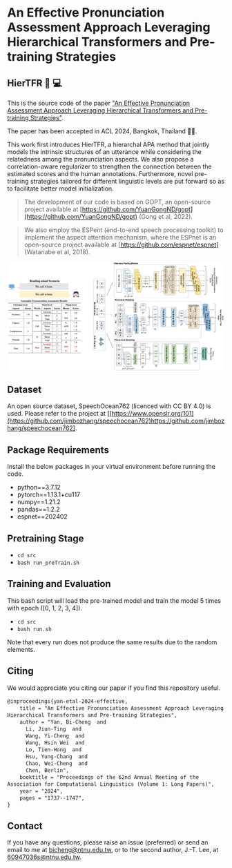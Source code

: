 An Effective Pronunciation Assessment Approach Leveraging Hierarchical Transformers and Pre-training Strategies
============
##  HierTFR :girl: :computer:
This is the source code of the paper ["An Effective Pronunciation Assessment Approach Leveraging Hierarchical Transformers and Pre-training Strategies"](https://aclanthology.org/2024.acl-long.95.pdf). 

The paper has been accepted in ACL 2024, Bangkok, Thailand :elephant::elephant:.

This work first introduces HierTFR, a hierarchal APA method that jointly models the intrinsic structures of an utterance while considering the relatedness among the pronunciation aspects. We also propose a correlation-aware regularizer to strengthen the connection between the estimated scores and the human annotations. Furthermore, novel pre-training strategies tailored for different linguistic levels are put forward so as to facilitate better model initialization.
> The development of our code is based on GOPT, an open-source project available at [https://github.com/YuanGongND/gopt](https://github.com/YuanGongND/gopt) (Gong et al, 2022).

> We also employ the ESPent (end-to-end speech processing toolkit) to implement the aspect attention mechanism, where the ESPnet is an open-source project available at [https://github.com/espnet/espnet] (Watanabe et al, 2018).

<p align="center"><img src="overview.jpg" alt="overview." width="1000"/></p>

## Dataset
An open source dataset, SpeechOcean762 (licenced with CC BY 4.0) is used. Please refer to the project at [[https://www.openslr.org/101](https://github.com/jimbozhang/speechocean762)https://github.com/jimbozhang/speechocean762].

## Package Requirements
Install the below packages in your virtual environment before running the code.
- python==3.7.12 
- pytorch==1.13.1+cu117
- numpy==1.21.2
- pandas==1.2.2
- espnet==202402

## Pretraining Stage
- `cd src`
- `bash run_preTrain.sh`

## Training and Evaluation
This bash script will load the pre-trained model and train the model 5 times with epoch ([0, 1, 2, 3, 4]).
- `cd src`
- `bash run.sh`

Note that every run does not produce the same results due to the random elements.

## Citing
We would appreciate you citing our paper if you find this repository useful.
```
@inproceedings{yan-etal-2024-effective,
    title = "An Effective Pronunciation Assessment Approach Leveraging Hierarchical Transformers and Pre-training Strategies",
    author = "Yan, Bi-Cheng  and
      Li, Jiun-Ting  and
      Wang, Yi-Cheng  and
      Wang, Hsin Wei  and
      Lo, Tien-Hong  and
      Hsu, Yung-Chang  and
      Chao, Wei-Cheng  and
      Chen, Berlin",
    booktitle = "Proceedings of the 62nd Annual Meeting of the Association for Computational Linguistics (Volume 1: Long Papers)",
    year = "2024",
    pages = "1737--1747",
}

```
## Contact
If you have any questions, please raise an issue (preferred) or send an email to me at bicheng@ntnu.edu.tw, or to the second author, J.-T. Lee, at 60947036s@ntnu.edu.tw.

